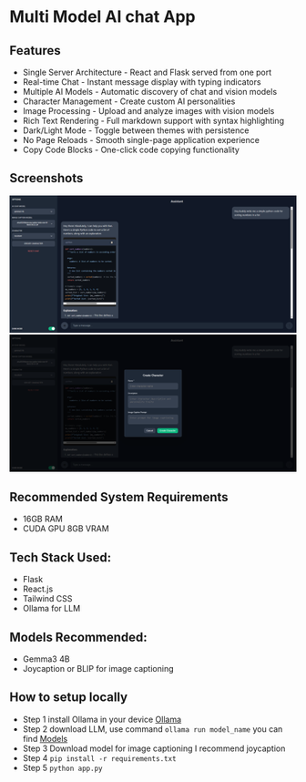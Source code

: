 # Multi Model AI chat App

## Features
- Single Server Architecture - React and Flask served from one port
- Real-time Chat - Instant message display with typing indicators
- Multiple AI Models - Automatic discovery of chat and vision models
- Character Management - Create custom AI personalities
- Image Processing - Upload and analyze images with vision models
- Rich Text Rendering - Full markdown support with syntax highlighting
- Dark/Light Mode - Toggle between themes with persistence
- No Page Reloads - Smooth single-page application experience
- Copy Code Blocks - One-click code copying functionality

## Screenshots
![Main Screen](screenshots/ss.png)
![Character Creation](screenshots/character_creation_ss.png)

## Recommended System Requirements
- 16GB RAM
- CUDA GPU 8GB VRAM

## Tech Stack Used:
- Flask
- React.js
- Tailwind CSS
- Ollama for LLM

## Models Recommended:
- Gemma3 4B
- Joycaption or BLIP for image captioning

## How to setup locally
- Step 1 install Ollama in your device [Ollama](https://ollama.com/download)
- Step 2 download LLM, use command `ollama run model_name` you can find [Models](https://ollama.com/search)
- Step 3 Download model for image captioning I recommend joycaption
- Step 4 `pip install -r requirements.txt`
- Step 5 `python app.py`